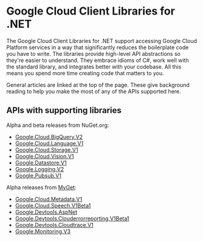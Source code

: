 # Google Cloud Client Libraries for .NET

The Google Cloud Client Libraries for .NET support accessing Google
Cloud Platform services in a way that significantly reduces the
boilerplate code you have to write. The libraries provide high-level
API abstractions so they're easier to understand. They embrace
idioms of C#, work well with the standard library, and integrates
better with your codebase. All this means you spend more time
creating code that matters to you.

General articles are linked at the top of the page. These give
background reading to help you make the most of any of the APIs
supported here.

## APIs with supporting libraries

Alpha and beta releases from NuGet.org:

- [Google.Cloud.BigQuery.V2](Google.Cloud.BigQuery.V2/index.html)
- [Google.Cloud.Language.V1](Google.Cloud.Language.V1/index.html)
- [Google.Cloud.Storage.V1](Google.Cloud.Storage.V1/index.html)
- [Google.Cloud.Vision.V1](Google.Cloud.Vision.V1/index.html)
- [Google.Datastore.V1](Google.Datastore.V1/index.html)
- [Google.Logging.V2](Google.Logging.V2/index.html)
- [Google.Pubsub.V1](Google.Pubsub.V1/index.html)

Alpha releases from
[MyGet](https://www.myget.org/gallery/google-dotnet-public):

- [Google.Cloud.Metadata.V1](Google.Cloud.Metadata.V1/index.html)
- [Google.Cloud.Speech.V1Beta1](Google.Cloud.Speech.V1Beta1/index.html)
- [Google.Devtools.AspNet](Google.Devtools.AspNet/index.html)
- [Google.Devtools.Clouderrorreporting.V1Beta1](Google.Devtools.Clouderrorreporting.V1Beta1/index.html)
- [Google.Devtools.Cloudtrace.V1](Google.Devtools.Cloudtrace.V1/index.html)
- [Google.Monitoring.V3](Google.Monitoring.V3/index.html)

